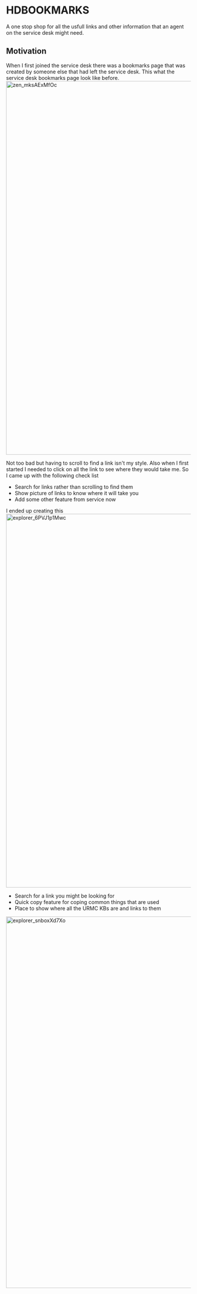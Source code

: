 # HDBOOKMARKS

A one stop shop for all the usfull links and other information that an agent on the service desk might need.

## Motivation

When I first joined the service desk there was a bookmarks page that was created by someone else that had left the service desk. This what the service desk bookmarks page look like before.
<img width="1694" height="1018" alt="zen_mksAExMfOc" src="https://github.com/user-attachments/assets/17b2e271-55af-4a88-92a8-7ceda315c3a7" />

Not too bad but having to scroll to find a link isn't my style. Also when I first started I needed to click on all the link to see where they would take me. So I came up with the following check list

- Search for links rather than scrolling to find them
- Show picture of links to know where it will take you
- Add some other feature from service now

I ended up creating this 
<img width="1701" height="1018" alt="explorer_6PVJ1p1Mwc" src="https://github.com/user-attachments/assets/d4b08f50-80dc-4088-b7c6-489b5bbd62c8" />

- Search for a link you might be looking for
- Quick copy feature for coping common things that are used
- Place to show where all the URMC KBs are and links to them

<img width="1696" height="1012" alt="explorer_snboxXd7Xo" src="https://github.com/user-attachments/assets/61ceedae-875a-4b13-a13f-0af33472b874" />
